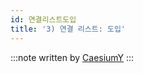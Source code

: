 ```yaml
---
id: 연결리스트도입
title: '3) 연결 리스트: 도입'
---
```


:::note
written by [CaesiumY](https://github.com/CaesiumY)
:::